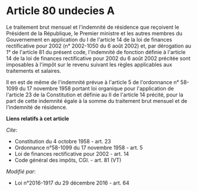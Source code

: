 # Article 80 undecies A

Le traitement brut mensuel et l'indemnité de résidence que reçoivent le Président de la République, le Premier ministre et
les autres membres du Gouvernement en application du I de l'article 14 de la loi de finances rectificative pour 2002 (n°
2002-1050 du 6 août 2002) et, par dérogation au 1° de l'article 81 du présent code, l'indemnité de fonction définie à
l'article 14 de la loi de finances rectificative pour 2002 du 6 août 2002 précitée sont imposables à l'impôt sur le revenu
suivant les règles applicables aux traitements et salaires. 

Il en est de même de l'indemnité prévue à l'article 5 de l'ordonnance n° 58-1099 du 17 novembre 1958 portant loi organique
pour l'application de l'article 23 de la Constitution et définie au II de l'article 14 précité, pour la part de cette
indemnité égale à la somme du traitement brut mensuel et de l'indemnité de résidence.

**Liens relatifs à cet article**

_Cite_:

  - Constitution du 4 octobre 1958 - art. 23
  - Ordonnance n°58-1099 du 17 novembre 1958 - art. 5
  - Loi de finances rectificative pour 2002 - art. 14
  - Code général des impôts, CGI. - art. 81 (VT)

_Modifié par_:

  - Loi n°2016-1917 du 29 décembre 2016 - art. 64
